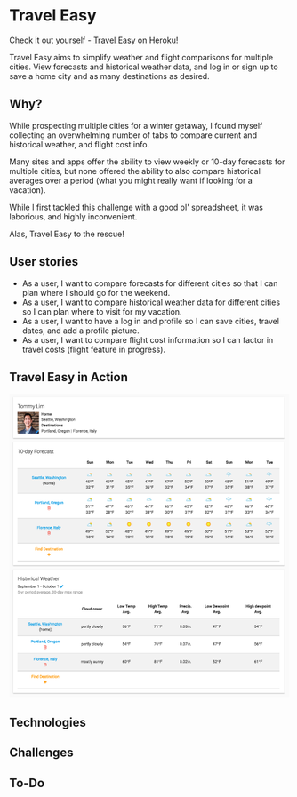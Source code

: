 # Travel Easy

Check it out yourself - [Travel Easy](https://travel-planner-project-2.herokuapp.com/) on Heroku!

Travel Easy aims to simplify weather and flight comparisons for multiple cities. View forecasts and historical weather data, and log in or sign up to save a home city and as many destinations as desired.

## Why?

While prospecting multiple cities for a winter getaway, I found myself collecting an overwhelming number of tabs to compare current and historical weather, and flight cost info.

Many sites and apps offer the ability to view weekly or 10-day forecasts for multiple cities, but none offered the ability to also compare historical averages over a period (what you might really want if looking for a vacation).

While I first tackled this challenge with a good ol' spreadsheet, it was laborious, and highly inconvenient.

Alas, Travel Easy to the rescue!

## User stories

* As a user, I want to compare forecasts for different cities so that I can plan where I should go for the weekend.
* As a user, I want to compare historical weather data for different cities so I can plan where to visit for my vacation.
* As a user, I want to have a log in and profile so I can save cities, travel dates, and add a profile picture.
* As a user, I want to compare flight cost information so I can factor in travel costs (flight feature in progress).

## Travel Easy in Action

  ![Profile Image](./public/img/screenshots/profile.png)

## Technologies

## Challenges

## To-Do
